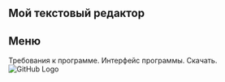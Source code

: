 ## Мой текстовый редактор

## Меню

Требования к программе.
Интерфейс программы.
Скачать.
![GitHub Logo](/images/1.png)